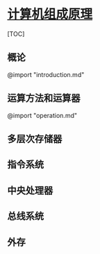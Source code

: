 <link rel="stylesheet" href="https://zhmhbest.gitee.io/hellomathematics/style/index.css">
<script src="https://zhmhbest.gitee.io/hellomathematics/style/index.js"></script>

# [计算机组成原理](../index.html)

[TOC]

## 概论

@import "introduction.md"

## 运算方法和运算器

@import "operation.md"

## 多层次存储器

## 指令系统

## 中央处理器

## 总线系统

## 外存
